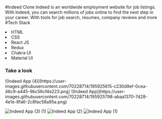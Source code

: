 #Indeed Clone
Indeed is an worldwide employment website for job listings. With Indeed, you can search millions of jobs online to find the next step in your career. With tools for job search, resumes, company reviews and more
#Tech Stack
<li>HTML</li>
<li>CSS</li>
<li>React JS</li>
<li>Redux</li>
<li>Chakra UI</li>
<li>Material UI</li>

<h3>Take a look </h3>
![Indeed App (4)](https://user-images.githubusercontent.com/70228714/195925615-c230d9ef-0cea-46c9-a445-9bc56cf4e223.png)
![Indeed App](https://user-images.githubusercontent.com/70228714/195925798-abaa1370-7d28-4e1e-8fa6-2c8fac58a95a.png)

![Indeed App (3) (1)](https://user-images.githubusercontent.com/70228714/195925723-76551842-7a41-41c5-a3d0-25070b4fc5f2.png)
![Indeed App (2)](https://user-images.githubusercontent.com/70228714/195925740-ee255df3-126a-43aa-a9cd-a27bd19caedf.png)
![Indeed App (1)](https://user-images.githubusercontent.com/70228714/195925752-ad8bd247-b707-4747-857e-215f3195f792.png)

